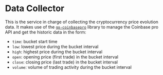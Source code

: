 # Data Collector

This is the service in charge of collecting the cryptocurrency price evolution data. It makes use of the [`go-coinbasepro`](https://pkg.go.dev/github.com/preichenberger/go-coinbasepro/v2) library to manage the Coinbase pro API and get the historic data in the form:

- `time`: bucket start time
- `low`: lowest price during the bucket interval
- `high`: highest price during the bucket interval
- `open`: opening price (first trade) in the bucket interval
- `close`: closing price (last trade) in the bucket interval
- `volume`: volume of trading activity during the bucket interval
